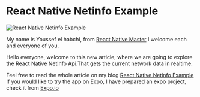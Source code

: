 
# React Native Netinfo Example

  

![React Native Netinfo Example](https://rn-master.com/wp-content/uploads/2020/02/React-Native-Netinfo-Example.png)
  

My name is Youssef el habchi, from [React Native Master](https://rn-master.com) I welcome each and everyone of you.




Hello everyone, welcome to this new article, where we are going to explore the React Native Netinfo Api.That gets the current network data in realtime.


Feel free to read the whole article on my blog [React Native Netinfo Example](https://rn-master.com/react-native-netinfo-example/)
If you would like to try the app on Expo, I have prepared an expo project, check it from  [Expo.io](https://exp.host/@alhydra/React-Native-Netinfo-Example)

